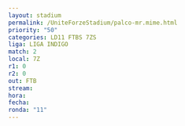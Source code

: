 ```yaml
---
layout: stadium
permalink: /UniteForzeStadium/palco-mr.mime.html
priority: "50"
categories: LD11 FTBS 7ZS
liga: LIGA INDIGO
match: 2
local: 7Z
r1: 0
r2: 0
out: FTB
stream: 
hora: 
fecha: 
ronda: "11"
---
```

